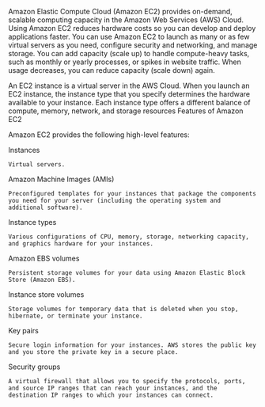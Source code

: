 Amazon Elastic Compute Cloud (Amazon EC2) provides on-demand, scalable computing capacity in the Amazon Web Services (AWS) Cloud. Using Amazon EC2 reduces hardware costs so you can develop and deploy applications faster. You can use Amazon EC2 to launch as many or as few virtual servers as you need, configure security and networking, and manage storage. You can add capacity (scale up) to handle compute-heavy tasks, such as monthly or yearly processes, or spikes in website traffic. When usage decreases, you can reduce capacity (scale down) again.

An EC2 instance is a virtual server in the AWS Cloud. When you launch an EC2 instance, the instance type that you specify determines the hardware available to your instance. Each instance type offers a different balance of compute, memory, network, and storage resources
Features of Amazon EC2

Amazon EC2 provides the following high-level features:

Instances

    Virtual servers.
Amazon Machine Images (AMIs)

    Preconfigured templates for your instances that package the components you need for your server (including the operating system and additional software).
Instance types

    Various configurations of CPU, memory, storage, networking capacity, and graphics hardware for your instances.
Amazon EBS volumes

    Persistent storage volumes for your data using Amazon Elastic Block Store (Amazon EBS).
Instance store volumes

    Storage volumes for temporary data that is deleted when you stop, hibernate, or terminate your instance.
Key pairs

    Secure login information for your instances. AWS stores the public key and you store the private key in a secure place.
Security groups

    A virtual firewall that allows you to specify the protocols, ports, and source IP ranges that can reach your instances, and the destination IP ranges to which your instances can connect.
